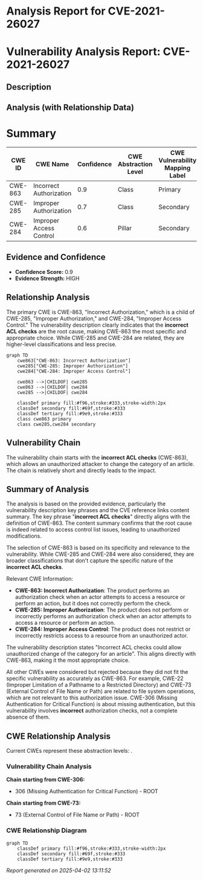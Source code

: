 # Analysis Report for CVE-2021-26027

# Vulnerability Analysis Report: CVE-2021-26027

## Description



## Analysis (with Relationship Data)

# Summary
| CWE ID  | CWE Name                       | Confidence | CWE Abstraction Level | CWE Vulnerability Mapping Label | CWE-Vulnerability Mapping Notes |
|---------|--------------------------------|------------|-----------------------|---------------------------------|-----------------------------------|
| CWE-863 | Incorrect Authorization        | 0.9        | Class                 | Primary                         | Allowed-with-Review              |
| CWE-285 | Improper Authorization         | 0.7        | Class                 | Secondary                       | Discouraged                       |
| CWE-284 | Improper Access Control        | 0.6        | Pillar                | Secondary                       | Discouraged                       |

## Evidence and Confidence

*   **Confidence Score:** 0.9
*   **Evidence Strength:** HIGH

## Relationship Analysis
The primary CWE is CWE-863, "Incorrect Authorization," which is a child of CWE-285, "Improper Authorization," and CWE-284, "Improper Access Control." The vulnerability description clearly indicates that the **incorrect ACL checks** are the root cause, making CWE-863 the most specific and appropriate choice. While CWE-285 and CWE-284 are related, they are higher-level classifications and less precise.

```mermaid
graph TD
    cwe863["CWE-863: Incorrect Authorization"]
    cwe285["CWE-285: Improper Authorization"]
    cwe284["CWE-284: Improper Access Control"]
    
    cwe863 -->|CHILDOF| cwe285
    cwe863 -->|CHILDOF| cwe284
    cwe285 -->|CHILDOF| cwe284

    classDef primary fill:#f96,stroke:#333,stroke-width:2px
    classDef secondary fill:#69f,stroke:#333
    classDef tertiary fill:#9e9,stroke:#333
    class cwe863 primary
    class cwe285,cwe284 secondary
```

## Vulnerability Chain
The vulnerability chain starts with the **incorrect ACL checks** (CWE-863), which allows an unauthorized attacker to change the category of an article. The chain is relatively short and directly leads to the impact.

## Summary of Analysis
The analysis is based on the provided evidence, particularly the vulnerability description key phrases and the CVE reference links content summary. The key phrase "**incorrect ACL checks**" directly aligns with the definition of CWE-863. The content summary confirms that the root cause is indeed related to access control list issues, leading to unauthorized modifications.

The selection of CWE-863 is based on its specificity and relevance to the vulnerability. While CWE-285 and CWE-284 were also considered, they are broader classifications that don't capture the specific nature of the **incorrect ACL checks**.

Relevant CWE Information:

*   **CWE-863: Incorrect Authorization**: The product performs an authorization check when an actor attempts to access a resource or perform an action, but it does not correctly perform the check.
*   **CWE-285: Improper Authorization**: The product does not perform or incorrectly performs an authorization check when an actor attempts to access a resource or perform an action.
*   **CWE-284: Improper Access Control**: The product does not restrict or incorrectly restricts access to a resource from an unauthorized actor.

The vulnerability description states "Incorrect ACL checks could allow unauthorized change of the category for an article". This aligns directly with CWE-863, making it the most appropriate choice.

All other CWEs were considered but rejected because they did not fit the specific vulnerability as accurately as CWE-863. For example, CWE-22 (Improper Limitation of a Pathname to a Restricted Directory) and CWE-73 (External Control of File Name or Path) are related to file system operations, which are not relevant to this authorization issue. CWE-306 (Missing Authentication for Critical Function) is about missing authentication, but this vulnerability involves **incorrect** authorization checks, not a complete absence of them.


## CWE Relationship Analysis

Current CWEs represent these abstraction levels: .


### Vulnerability Chain Analysis

**Chain starting from CWE-306:**
- 306 (Missing Authentication for Critical Function) - ROOT


**Chain starting from CWE-73:**
- 73 (External Control of File Name or Path) - ROOT



### CWE Relationship Diagram

```mermaid
graph TD
    classDef primary fill:#f96,stroke:#333,stroke-width:2px
    classDef secondary fill:#69f,stroke:#333
    classDef tertiary fill:#9e9,stroke:#333
```



*Report generated on 2025-04-02 13:11:52*
